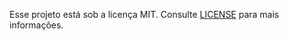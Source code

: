 Esse projeto está sob a licença MIT. Consulte [LICENSE](https://github.com/Carecsnay/NLW-3/blob/master/LICENSE) para mais informações.
